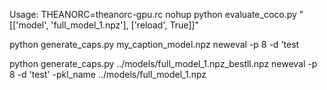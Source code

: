 Usage: THEANORC=theanorc-gpu.rc nohup python evaluate_coco.py "[['model', 'full_model_1.npz'], ['reload', True]]"

python generate_caps.py my_caption_model.npz neweval -p 8 -d 'test

python generate_caps.py ../models/full_model_1.npz_bestll.npz neweval -p 8 -d 'test' -pkl_name ../models/full_model_1.npz
